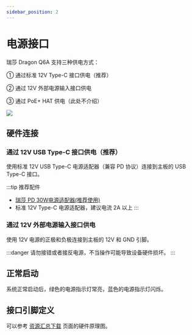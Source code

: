 ```yaml
---
sidebar_position: 2
---
```


# 电源接口

瑞莎 Dragon Q6A 支持三种供电方式：

① 通过标准 12V Type-C 接口供电（推荐）

② 通过 12V 外部电源输入接口供电

③ 通过 PoE+ HAT 供电（此处不介绍）

<div style={{textAlign: 'center'}}>
   <img src="/img/dragon/q6a/q6a_power.webp" style={{width: '80%', maxWidth: '1200px'}} />
</div>

## 硬件连接

### 通过 12V USB Type-C 接口供电（推荐）

使用标准 12V USB Type-C 电源适配器（兼容 PD 协议）连接到主板的 USB Type-C 接口。

:::tip 推荐配件

- [瑞莎 PD 30W电源适配器(推荐使用)](https://radxa.com/products/accessories/power-pd-30w)
- 标准 12V Type-C 电源适配器，建议电流 2A 以上
  :::

### 通过 12V 外部电源输入接口供电

使用 12V 电源的正极和负极连接到主板的 12V 和 GND 引脚。

:::danger
请勿接错或者接反电源，不当操作可能导致设备硬件损坏。
:::

## 正常启动

系统正常启动后，绿色的电源指示灯常亮，蓝色的电源指示灯闪烁。

## 接口引脚定义

可以参考 [资源汇总下载](../download) 页面的硬件原理图。
